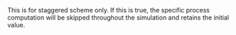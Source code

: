 This is for staggered scheme only.
If this is true, the specific process computation will be skipped throughout
the simulation and retains the initial value.